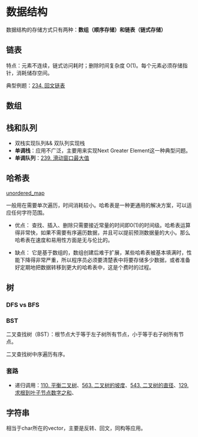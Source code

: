 # 数据结构

数据结构的存储方式只有两种：**数组（顺序存储）**和**链表（链式存储）**

## 链表

特点：元素不连续，链式访问耗时；删除时间复杂度 O(1)。每个元素必须存储指针，消耗储存空间。

典型例题：[234. 回文链表](https://leetcode-cn.com/problems/palindrome-linked-list/)



## 数组



## 栈和队列

- 双栈实现队列&& 双队列实现栈
- **单调栈**：应用不广泛，主要用来实现Next Greater Element这一种典型问题。
- **单调队列**：[239. 滑动窗口最大值](https://leetcode-cn.com/problems/sliding-window-maximum/)



## 哈希表

[unordered_map](https://zh.cppreference.com/w/cpp/container/unordered_map)

一般用在需要单次遍历，时间消耗较小。哈希表是一种更通用的解决方案，可以适应任何字符范围。

- 优点：
  查找、插入、删除只需要接近常量的时间即0(1)的时间级。哈希表运算得非常快，如果不需要有序遍历数据，并且可以提前预测数据量的大小。那么哈希表在速度和易用性方面是无与伦比的。

- 缺点：
  它是基于数组的，数组创建后难于扩展，某些哈希表被基本填满时，性能下降得非常严重，所以程序员必须要清楚表中将要存储多少数据，或者准备好定期地把数据转移到更大的哈希表中，这是个费时的过程。



## 树

###	 DFS vs BFS



### BST

二叉查找树（BST）：根节点大于等于左子树所有节点，小于等于右子树所有节点。

二叉查找树中序遍历有序。



### 套路

- 递归调用：[110. 平衡二叉树](https://leetcode-cn.com/problems/balanced-binary-tree/)、[563. 二叉树的坡度](https://leetcode-cn.com/problems/binary-tree-tilt/)、[543. 二叉树的直径](https://leetcode-cn.com/problems/diameter-of-binary-tree/)、[129. 求根到叶子节点数字之和](https://leetcode-cn.com/problems/sum-root-to-leaf-numbers/)、



## 字符串

相当于char所在的vector，主要是反转、回文，同构等应用。



